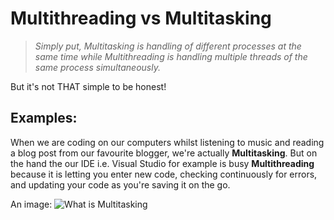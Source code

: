 # Multithreading vs Multitasking

> *Simply put, Multitasking is handling of different processes at the same time while Multithreading is handling multiple threads of the same process simultaneously.*

But it's not THAT simple to be honest!

## Examples:

When we are coding on our computers whilst listening to music and reading a blog post from our favourite blogger, we're actually **Multitasking**. But on the hand the our IDE i.e. Visual Studio for example is busy **Multithreading** because it is letting you enter new code, checking continuously for errors, and updating your code as you're saving it on the go.

An image: ![What is Multitasking](~/Programming/PIAIC/Assignments/Q3/a3/Downloads/Multitasking.png)
